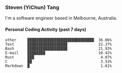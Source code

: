 ### Steven (YiChun) Tang

I'm a software engineer based in Melbourne, Australia.

#### Personal Coding Activity (past 7 days)
```
other     ▓▓▓▓▓▓▓▓▓▓▓▓▓▓▓▓▓▓▓▓▓▓▓▓▓▓▓▓▓▓  36.06%
Text      ▓▓▓▓▓▓▓▓▓▓▓▓▓▓▓▓▓▓              22.37%
Bash      ▓▓▓▓▓▓▓▓▓▓▓▓▓▓▓▓▓▓              21.93%
E-mail    ▓▓▓▓▓▓▓▓                        10.42%
Rust      ▓▓▓                              4.07%
C         ▓▓                               3.53%
Markdown  ▓                                1.61%
```
